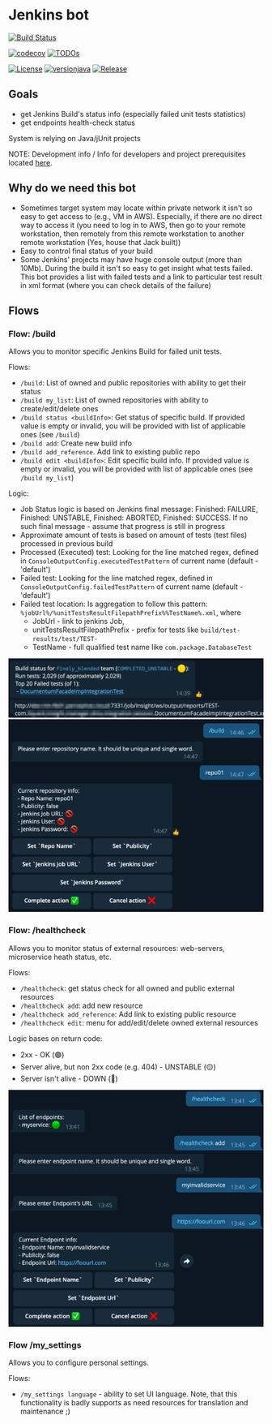 # Jenkins bot

[![Build Status](https://github.com/davydov-vyacheslav/jenkinsbot/actions/workflows/build.yml/badge.svg)](https://github.com/davydov-vyacheslav/jenkinsbot/actions)

[![codecov](https://codecov.io/gh/davydov-vyacheslav/jenkinsbot/branch/master/graph/badge.svg?token=Ntc7Kn0qXz)](https://codecov.io/gh/davydov-vyacheslav/jenkinsbot)
[![TODOs](https://badgen.net/https/api.tickgit.com/badgen/github.com/davydov-vyacheslav/jenkinsbot/master)](https://www.tickgit.com/browse?repo=github.com/davydov-vyacheslav/jenkinsbot&branch=master)

[![License](https://img.shields.io/badge/License-MIT-blue.svg)](https://opensource.org/licenses/MIT)
[![versionjava](https://img.shields.io/badge/jdk-8-brightgreen.svg?logo=java)](https://www.oracle.com/technetwork/java/javase/downloads/index.html)
[![Release](https://img.shields.io/github/v/release/davydov-vyacheslav/jenkinsbot.svg)](https://github.com/davydov-vyacheslav/jenkinsbot/releases/latest)

## Goals
- get Jenkins Build's status info (especially failed unit tests statistics)
- get endpoints health-check status

System is relying on Java/jUnit projects

NOTE: Development info / Info for developers and project prerequisites located [here](./Developers.info.md).

## Why do we need this bot
- Sometimes target system may locate within private network it isn't so easy to get access to (e.g., VM in AWS). Especially,
if there are no direct way to access it (you need to log in to AWS, then go to your remote workstation, then remotely from 
this remote workstation to another remote workstation (Yes, house that Jack built))
- Easy to control final status of your build
- Some Jenkins' projects may have huge console output (more than 10Mb). During the build it isn't so easy to get insight
what tests failed. This bot provides a list with failed tests and a link to particular test result in xml format
(where you can check details of the failure)

## Flows 
### Flow: /build

Allows you to monitor specific Jenkins Build for failed unit tests. 

Flows:
* `/build`: List of owned and public repositories with ability to get their status
* `/build my_list`: List of owned repositories with ability to create/edit/delete ones
* `/build status <buildInfo>`: Get status of specific build. If provided value is empty or invalid, you will be provided with
list of applicable ones (see `/build`)
* `/build add`: Create new build info
* `/build add_reference`. Add link to existing public repo
* `/build edit <buildInfo>`: Edit specific build info. If provided value is empty or invalid, you will be provided with 
list of applicable ones (see `/build my_list`)

Logic:
- Job Status logic is based on Jenkins final message: Finished: FAILURE, Finished: UNSTABLE, Finished: ABORTED, Finished: SUCCESS.
If no such final message - assume that progress is still in progress
- Approximate amount of tests is based on amount of tests (test files) processed in previous build
- Processed (Executed) test: Looking for the line matched regex, defined in `ConsoleOutputConfig.executedTestPattern` of current name (default - 'default') 
- Failed test: Looking for the line matched regex, defined in `ConsoleOutputConfig.failedTestPattern` of current name (default - 'default')
- Failed test location: Is aggregation to follow this pattern: `%jobUrl%/%unitTestsResultFilepathPrefix%%TestName%.xml`, where 
  - JobUrl - link to jenkins Job, 
  - unitTestsResultFilepathPrefix - prefix for tests like `build/test-results/test/TEST-`
  - TestName - full qualified test name like `com.package.DatabaseTest`

![Build Status](./doc/assets/build_status.png)
![Build Add](./doc/assets/build_add.png)


### Flow: /healthcheck

Allows you to monitor status of external resources: web-servers, microservice heath status, etc.

Flows:
* `/healthcheck`: get status check for all owned and public external resources
* `/healthcheck add`: add new resource
* `/healthcheck add_reference`: Add link to existing public resource
* `/healthcheck edit`: menu for add/edit/delete owned external resources

Logic bases on return code: 
* 2xx - OK (🟢)
* Server alive, but non 2xx code (e.g. 404) - UNSTABLE (🟡)
* Server isn't alive - DOWN (🔴)

![HealthCheck](./doc/assets/healthcheck.png)

### Flow /my_settings

Allows you to configure personal settings.

Flows:
* `/my_settings language` - ability to set UI language. Note, that this functionality is badly supports as need resources for translation and maintenance ;) 
